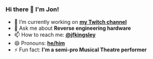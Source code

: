 ### Hi there 👋 I'm Jon!

- 🔭 I’m currently working on **[my Twitch channel](https://twitch.tv/jfkingsley)**
- 💬 Ask me about **Reverse engineering hardware**
- 📫 How to reach me: **[@jfkingsley](https://twitter.com/jfkingsley)**
- 😄 Pronouns: **[he/him](http://pronoun.is/he/him)**
- ⚡ Fun fact: **I'm a semi-pro Musical Theatre performer**
